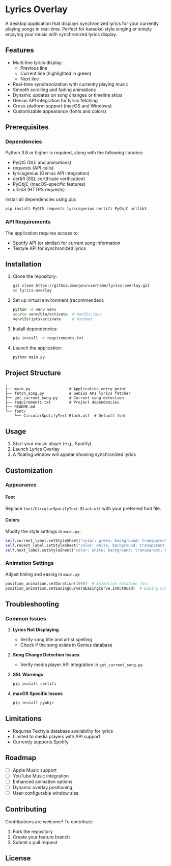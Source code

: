 # Lyrics Overlay

A desktop application that displays synchronized lyrics for your currently playing songs in real-time. Perfect for karaoke-style singing or simply enjoying your music with synchronized lyrics display.

## Features

- Multi-line lyrics display:
  - Previous line
  - Current line (highlighted in green)
  - Next line
- Real-time synchronization with currently playing music
- Smooth scrolling and fading animations
- Dynamic updates on song changes or timeline skips
- Genius API integration for lyrics fetching
- Cross-platform support (macOS and Windows)
- Customizable appearance (fonts and colors)

## Prerequisites

### Dependencies

Python 3.8 or higher is required, along with the following libraries:

- PyQt5 (GUI and animations)
- requests (API calls)
- lyricsgenius (Genius API integration)
- certifi (SSL certificate verification)
- PyObjC (macOS-specific features)
- urllib3 (HTTPS requests)

Install all dependencies using pip:

```bash
pip install PyQt5 requests lyricsgenius certifi PyObjC urllib3
```

### API Requirements

The application requires access to:
- Spotify API (or similar) for current song information
- Textyle API for synchronized lyrics

## Installation

1. Clone the repository:
   ```bash
   git clone https://github.com/yourusername/lyrics-overlay.git
   cd lyrics-overlay
   ```

2. Set up virtual environment (recommended):
   ```bash
   python -m venv venv
   source venv/bin/activate  # macOS/Linux
   venv\Scripts\activate     # Windows
   ```

3. Install dependencies:
   ```bash
   pip install -r requirements.txt
   ```


4. Launch the application:
   ```bash
   python main.py
   ```

## Project Structure

```
.
├── main.py                 # Application entry point
├── fetch_song.py           # Genius API lyrics fetcher
├── get_current_song.py     # Current song detection
├── requirements.txt        # Project dependencies
├── README.md              
└── font/
    └── CircularSpotifyText-Black.otf  # Default font
```

## Usage

1. Start your music player (e.g., Spotify)
2. Launch Lyrics Overlay
3. A floating window will appear showing synchronized lyrics

## Customization

### Appearance

#### Font
Replace `font/CircularSpotifyText-Black.otf` with your preferred font file.

#### Colors
Modify the style settings in `main.py`:

```python
self.current_label.setStyleSheet("color: green; background: transparent; border: none;")
self.recent_label.setStyleSheet("color: white; background: transparent; border: none;")
self.next_label.setStyleSheet("color: white; background: transparent; border: none;")
```

### Animation Settings

Adjust timing and easing in `main.py`:

```python
position_animation.setDuration(1000)  # Animation duration (ms)
position_animation.setEasingCurve(QEasingCurve.InOutQuad)  # Easing curve
```

## Troubleshooting

### Common Issues

1. **Lyrics Not Displaying**
   - Verify song title and artist spelling
   - Check if the song exists in Genius database

2. **Song Change Detection Issues**
   - Verify media player API integration in `get_current_song.py`

3. **SSL Warnings**
   ```bash
   pip install certifi
   ```

4. **macOS Specific Issues**
   ```bash
   pip install pyobjc
   ```

## Limitations

- Requires Texttyle database availability for lyrics
- Limited to media players with API support
- Currently supports Spotify 
## Roadmap

- [ ] Apple Music support
- [ ] YouTube Music integration
- [ ] Enhanced animation options
- [ ] Dynamic overlay positioning
- [ ] User-configurable window size

## Contributing

Contributions are welcome! To contribute:

1. Fork the repository
2. Create your feature branch
3. Submit a pull request

## License

